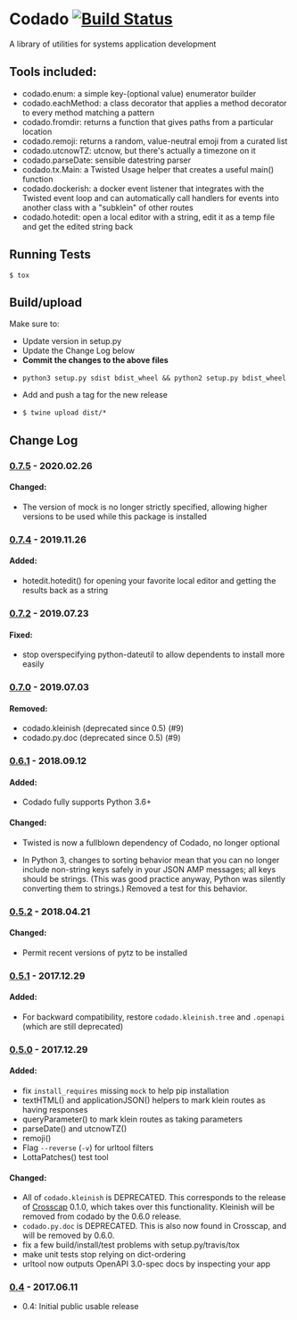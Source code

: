 # Codado [![Build Status](https://travis-ci.org/corydodt/Codado.svg?branch=master)](https://travis-ci.org/corydodt/Codado)
A library of utilities for systems application development

## Tools included:

- codado.enum: a simple key-(optional value) enumerator builder
- codado.eachMethod: a class decorator that applies a method decorator to every
  method matching a pattern
- codado.fromdir: returns a function that gives paths from a particular location
- codado.remoji: returns a random, value-neutral emoji from a curated list
- codado.utcnowTZ: utcnow, but there's actually a timezone on it
- codado.parseDate: sensible datestring parser
- codado.tx.Main: a Twisted Usage helper that creates a useful main() function
- codado.dockerish: a docker event listener that integrates with the Twisted
  event loop and can automatically call handlers for events
  into another class with a "subklein" of other routes
- codado.hotedit: open a local editor with a string, edit it as a temp file and get the edited string back

## Running Tests

```
$ tox
```

## Build/upload

Make sure to:

- Update version in setup.py
- Update the Change Log below
- **Commit the changes to the above files**
- ```
  python3 setup.py sdist bdist_wheel && python2 setup.py bdist_wheel
  ```
- Add and push a tag for the new release
- ```
  $ twine upload dist/*
  ```

## Change Log

### [0.7.5] - 2020.02.26
#### Changed:
  - The version of mock is no longer strictly specified, allowing higher versions to be used while this package is installed

### [0.7.4] - 2019.11.26
#### Added:
  - hotedit.hotedit() for opening your favorite local editor and getting the results back as a string

### [0.7.2] - 2019.07.23
#### Fixed:
  - stop overspecifying python-dateutil to allow dependents to install more easily

### [0.7.0] - 2019.07.03
#### Removed:
  - codado.kleinish (deprecated since 0.5) (#9)
  - codado.py.doc (deprecated since 0.5) (#9)

### [0.6.1] - 2018.09.12
#### Added:
  - Codado fully supports Python 3.6+

#### Changed:
  - Twisted is now a fullblown dependency of Codado, no longer optional

  - In Python 3, changes to sorting behavior mean that you can no longer include non-string keys
    safely in your JSON AMP messages; all keys should be strings. (This was good practice anyway,
    Python was silently converting them to strings.) Removed a test for this behavior.

### [0.5.2] - 2018.04.21
#### Changed:
  - Permit recent versions of pytz to be installed

### [0.5.1] - 2017.12.29
#### Added:
  - For backward compatibility, restore `codado.kleinish.tree` and `.openapi` (which are still deprecated)

### [0.5.0] - 2017.12.29
#### Added:
  - fix `install_requires` missing `mock` to help pip installation
  - textHTML() and applicationJSON() helpers to mark klein routes as having
    responses
  - queryParameter() to mark klein routes as taking parameters
  - parseDate() and utcnowTZ()
  - remoji()
  - Flag `--reverse` (`-v`) for urltool filters
  - LottaPatches() test tool
#### Changed:
  - All of `codado.kleinish` is DEPRECATED. This corresponds to the release of [Crosscap] 0.1.0, which takes over this functionality. Kleinish will be removed from codado by the 0.6.0 release.
  - `codado.py.doc` is DEPRECATED. This is also now found in Crosscap, and will be removed by 0.6.0.
  - fix a few build/install/test problems with setup.py/travis/tox
  - make unit tests stop relying on dict-ordering
  - urltool now outputs OpenAPI 3.0-spec docs by inspecting your app

### [0.4] - 2017.06.11
  - 0.4: Initial public usable release

[Crosscap]: https://github.com/corydodt/Crosscap
[0.7.5]: https://github.com/corydodt/Codado/compare/release-0.7.4...release-0.7.5
[0.7.4]: https://github.com/corydodt/Codado/compare/release-0.7.2...release-0.7.4
[0.7.2]: https://github.com/corydodt/Codado/compare/release-0.7.0...release-0.7.2
[0.7.0]: https://github.com/corydodt/Codado/compare/release-0.6.1...release-0.7.0
[0.6.1]: https://github.com/corydodt/Codado/compare/release-0.5.2...release-0.6.1
[0.5.2]: https://github.com/corydodt/Codado/compare/release-0.5.1...release-0.5.2
[0.5.1]: https://github.com/corydodt/Codado/compare/release-0.5.0...release-0.5.1
[0.5.0]: https://github.com/corydodt/Codado/compare/release-0.4.0...release-0.5.0
[0.4]: https://github.com/corydodt/Codado/tree/release-0.4.0
